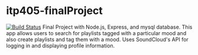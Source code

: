 # itp405-finalProject
[![Build Status](https://travis-ci.org/mnmeyers/itp405-finalProject.svg?branch=not_working)](https://travis-ci.org/mnmeyers/itp405-finalProject)
Final Project with Node.js, Express, and mysql database.
This app allows users to search for playlists tagged with a particular mood and also create playlists and tag them with a mood. 
Uses SoundCloud's API for logging in and displaying profile information.
